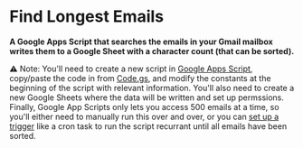 # Find Longest Emails

**A Google Apps Script that searches the emails in your Gmail mailbox writes them to a Google Sheet with a character count (that can be sorted).**

⚠️ Note: You'll need to create a new script in [Google Apps Script](https://script.google.com/), copy/paste the code in from [Code.gs](https://github.com/plasticmind/tool-find-longest-emails/blob/main/Code.gs), and modify the constants at the beginning of the script with relevant information. You'll also need to create a new Google Sheets where the data will be written and set up permssions. Finally, Google App Scripts only lets you access 500 emails at a time, so you'll either need to manually run this over and over, or you can [set up a trigger](https://developers.google.com/apps-script/guides/triggers/installable) like a cron task to run the script recurrant until all emails have been sorted.
